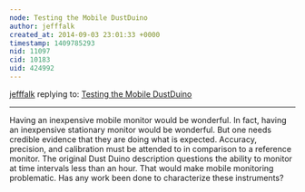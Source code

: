 ```yaml
---
node: Testing the Mobile DustDuino
author: jefffalk
created_at: 2014-09-03 23:01:33 +0000
timestamp: 1409785293
nid: 11097
cid: 10183
uid: 424992
---
```




[jefffalk](../profile/jefffalk) replying to: [Testing the Mobile DustDuino](../notes/Willie/09-02-2014/testing-the-mobile-dustduino)

----
Having an inexpensive mobile monitor would be wonderful.  In fact, having an inexpensive stationary monitor would be wonderful. But one needs credible evidence that they are doing what is expected. Accuracy, precision, and calibration must be attended to in comparison to a reference monitor. The original Dust Duino description questions the ability to monitor at time intervals less than an hour.  That would make mobile monitoring  problematic. Has any work been done to characterize these instruments?